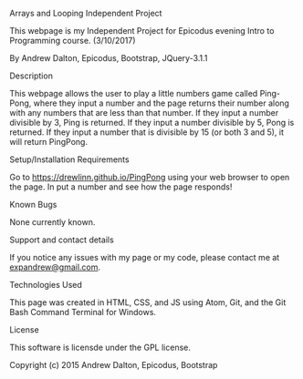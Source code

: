 Arrays and Looping Independent Project

This webpage is my Independent Project for Epicodus evening Intro to Programming course. (3/10/2017)

By Andrew Dalton, Epicodus, Bootstrap, JQuery-3.1.1

Description

This webpage allows the user to play a little numbers game called Ping-Pong, where they input a number and the page returns their number along with any numbers that are less than that number. If they input a number divisible by 3, Ping is returned. If they input a number divisible by 5, Pong is returned. If they input a number that is divisible by 15 (or both 3 and 5), it will return PingPong.

Setup/Installation Requirements

Go to https://drewlinn.github.io/PingPong using your web browser to open the page. In put a number and see how the page responds!

Known Bugs

None currently known.

Support and contact details

If you notice any issues with my page or my code, please contact me at expandrew@gmail.com.

Technologies Used

This page was created in HTML, CSS, and JS using Atom, Git, and the Git Bash Command Terminal for Windows.

License

This software is licensde under the GPL license.

Copyright (c) 2015 Andrew Dalton, Epicodus, Bootstrap
